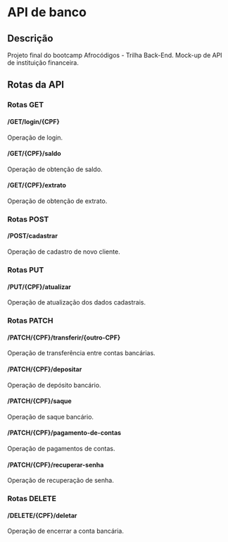 # API de banco
## Descrição
 Projeto final do bootcamp Afrocódigos - Trilha Back-End. Mock-up de API de instituição financeira.

## Rotas da API
### Rotas GET
#### /GET/login/{CPF}
Operação de login.

#### /GET/{CPF}/saldo
Operação de obtenção de saldo.

#### /GET/{CPF}/extrato
Operação de obtenção de extrato.

### Rotas POST
#### /POST/cadastrar
Operação de cadastro de novo cliente.

### Rotas PUT
#### /PUT/{CPF}/atualizar
Operação de atualização dos dados cadastrais.

### Rotas PATCH
#### /PATCH/{CPF}/transferir/{outro-CPF}
Operação de transferência entre contas bancárias.

#### /PATCH/{CPF}/depositar
Operação de depósito bancário.

#### /PATCH/{CPF}/saque
Operação de saque bancário.

#### /PATCH/{CPF}/pagamento-de-contas
Operação de pagamentos de contas.

#### /PATCH/{CPF}/recuperar-senha
Operação de recuperação de senha.

### Rotas DELETE
#### /DELETE/{CPF}/deletar
Operação de encerrar a conta bancária.
